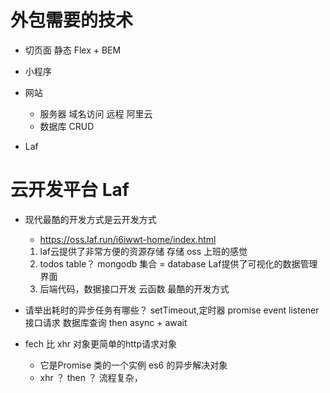 # 外包需要的技术

- 切页面   静态
   Flex + BEM  
- 小程序
- 网站
    - 服务器  域名访问  远程
      阿里云 
    - 数据库  CRUD 

- Laf

# 云开发平台 Laf
- 现代最酷的开发方式是云开发方式
   - https://oss.laf.run/i6iwwt-home/index.html
   1. laf云提供了非常方便的资源存储  存储 oss 上班的感觉
   2. todos table？ mongodb
       集合 = database
       Laf提供了可视化的数据管理界面
   3. 后端代码，数据接口开发
       云函数 最酷的开发方式

- 请举出耗时的异步任务有哪些？
    setTimeout,定时器
    promise
    event listener
    接口请求
    数据库查询
    then
    async + await

- fech 比 xhr 对象更简单的http请求对象
    - 它是Promise 类的一个实例 es6 的异步解决对象
    - xhr ？ then ？
        流程复杂，